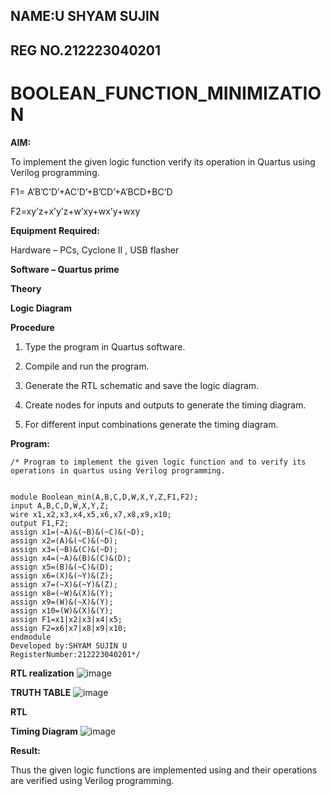 ## NAME:U SHYAM SUJIN
## REG NO.212223040201


# BOOLEAN_FUNCTION_MINIMIZATION

**AIM:**

To implement the given logic function verify its operation in Quartus using Verilog programming.

F1= A’B’C’D’+AC’D’+B’CD’+A’BCD+BC’D 

F2=xy’z+x’y’z+w’xy+wx’y+wxy

**Equipment Required:**

Hardware – PCs, Cyclone II , USB flasher

**Software – Quartus prime**

**Theory**

**Logic Diagram**

**Procedure**

1.	Type the program in Quartus software.

2.	Compile and run the program.

3.	Generate the RTL schematic and save the logic diagram.

4.	Create nodes for inputs and outputs to generate the timing diagram.

5.	For different input combinations generate the timing diagram.


**Program:**
```
/* Program to implement the given logic function and to verify its operations in quartus using Verilog programming. 


module Boolean_min(A,B,C,D,W,X,Y,Z,F1,F2);
input A,B,C,D,W,X,Y,Z;
wire x1,x2,x3,x4,x5,x6,x7,x8,x9,x10;
output F1,F2;
assign x1=(~A)&(~B)&(~C)&(~D);
assign x2=(A)&(~C)&(~D);
assign x3=(~B)&(C)&(~D);
assign x4=(~A)&(B)&(C)&(D);
assign x5=(B)&(~C)&(D);
assign x6=(X)&(~Y)&(Z);
assign x7=(~X)&(~Y)&(Z);
assign x8=(~W)&(X)&(Y);
assign x9=(W)&(~X)&(Y);
assign x10=(W)&(X)&(Y);
assign F1=x1|x2|x3|x4|x5;
assign F2=x6|x7|x8|x9|x10;
endmodule
Developed by:SHYAM SUJIN U
RegisterNumber:212223040201*/
```

**RTL realization**
![image](https://github.com/KishanShreeB/BOOLEAN_FUNCTION_MINIMIZATION/assets/144870434/afe19aa7-80ec-486a-98fa-4e8eea9ea839)

**TRUTH TABLE**
![image](https://github.com/KishanShreeB/BOOLEAN_FUNCTION_MINIMIZATION/assets/144870434/432df949-4358-49eb-b7b5-db2277c53a29)

**RTL**

**Timing Diagram**
![image](https://github.com/KishanShreeB/BOOLEAN_FUNCTION_MINIMIZATION/assets/144870434/eef8b320-859f-42d9-9367-4634714dd011)

**Result:**

Thus the given logic functions are implemented using and their operations are verified using Verilog programming.

